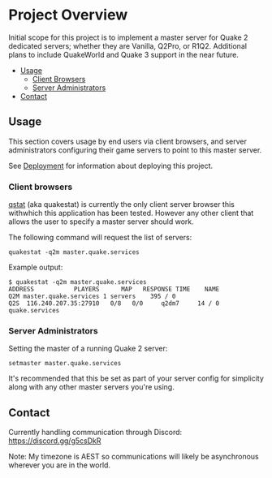 # Project Overview

Initial scope for this project is to implement a master server for Quake 2 dedicated servers; whether they are Vanilla, Q2Pro, or R1Q2.
Additional plans to include QuakeWorld and Quake 3 support in the near future.

- [Usage](#usage)
  - [Client Browsers](#client-browsers)
  - [Server Administrators](#server-administrators)
- [Contact](#contact)


## Usage

This section covers usage by end users via client browsers, and server administrators configuring their game servers to point to this master server.

See [Deployment](https://github.com/quakeservices/documentation/deployment.md) for information about deploying this project.

### Client browsers

[qstat](https://github.com/multiplay/qstat) (aka quakestat) is currently the only client server browser this withwhich this application has been tested.
However any other client that allows the user to specify a master server should work.

The following command will request the list of servers:

```
quakestat -q2m master.quake.services
```

Example output:

```
$ quakestat -q2m master.quake.services
ADDRESS           PLAYERS      MAP   RESPONSE TIME    NAME
Q2M master.quake.services 1 servers    395 / 0
Q2S  116.240.207.35:27910   0/8   0/0     q2dm7     14 / 0            quake.services
```

### Server Administrators

Setting the master of a running Quake 2 server:

```
setmaster master.quake.services
```

It's recommended that this be set as part of your server config for simplicity along with any other master servers you're using.

## Contact

Currently handling communication through Discord: https://discord.gg/g5csDkR

Note: My timezone is AEST so communications will likely be asynchronous wherever you are in the world.
